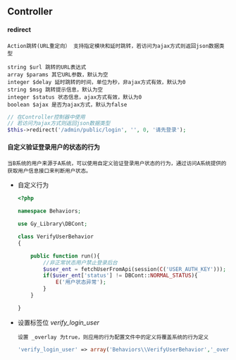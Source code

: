 ## Controller

#### redirect
```blade
Action跳转(URL重定向） 支持指定模块和延时跳转，若访问为ajax方式则返回json数据类型

string $url 跳转的URL表达式
array $params 其它URL参数，默认为空
integer $delay 延时跳转的时间，单位为秒，非ajax方式有效，默认为0
string $msg 跳转提示信息，默认为空
integer $status 状态信息，ajax方式有效，默认为0
boolean $ajax 是否为ajax方式，默认为false
```

```php
// 在Controller控制器中使用
// 若访问为ajax方式则返回json数据类型
$this->redirect('/admin/public/login', '', 0, '请先登录');
```

#### 自定义验证登录用户的状态的行为
```blade
当B系统的用户来源于A系统，可以使用自定义验证登录用户状态的行为，通过访问A系统提供的获取用户信息接口来判断用户状态。
```
+ 自定义行为
  ```php
  <?php

  namespace Behaviors;
  
  use Gy_Library\DBCont;
  
  class VerifyUserBehavior
  {
  
      public function run(){
          //非正常状态用户禁止登录后台
          $user_ent = fetchUserFromApi(session(C('USER_AUTH_KEY'))); // 通过接口获取用户信息
          if($user_ent['status'] != DBCont::NORMAL_STATUS){
              E('用户状态异常');
          }
      }
  
  }
  ```
+ 设置标签位 *verify_login_user* 
  ```blade
  设置 _overlay 为true，则应用的行为配置文件中的定义将覆盖系统的行为定义
  ```
  ```php
  'verify_login_user' => array('Behaviors\\VerifyUserBehavior','_overlay'=>true),   
  ```
